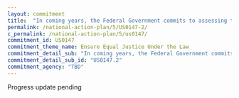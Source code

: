 ```yaml
---
layout: commitment
title:  "In coming years, the Federal Government commits to assessing the feasibility of what database records may be accessible to the public, taking into account the critical need for public trust, transparency and accountability, as well as safety, privacy, and due process concerns. This includes publishing regular public reports based on anonymized data from the database once the database is established."
permalink: /national-action-plan/5/US0147-2/
c_permalink: /national-action-plan/5/us0147/
commitment_id: US0147
commitment_theme_name: Ensure Equal Justice Under the Law
commitment_detail_sub: "In coming years, the Federal Government commits to assessing the feasibility of what database records may be accessible to the public, taking into account the critical need for public trust, transparency and accountability, as well as safety, privacy, and due process concerns. This includes publishing regular public reports based on anonymized data from the database once the database is established."
commitment_detail_sub_id: "US0147.2"
commitment_agency: "TBD"
---
```


Progress update pending
